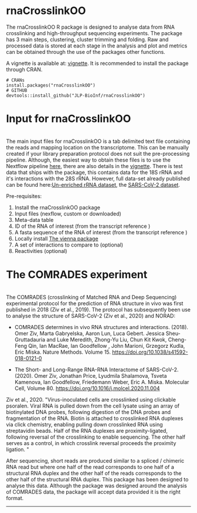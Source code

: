 # rnaCrosslinkOO


The rnaCrosslinkOO R package is designed to analyse data from RNA crosslinking and high-throughput sequencing experiments. The package has 3 main steps, clustering, cluster trimming and folding. Raw and processed data is stored at each stage in the analysis and plot and metrics can be obtained through the use of the packages other functions. 


A vignette is available at: [vignette](https://cran.r-project.org/package=rnaCrosslinkOO). It is recommended to install the package through CRAN. 


```
# CRANs
install.packages("rnaCrosslinkOO")
# GITHUB
devtools::install_github("JLP-BioInf/rnaCrosslinkOO")
```


# Input for rnaCrosslinkOO
\
The main input files for rnaCrosslinkOO is a tab delimited text file containing the reads and mapping location on the transcriptome. This can be manually created if your library preparation protocol does not suit the pre-processing pipeline. Although, the easiest way to obtain these files is to use the Nextflow pipeline   [here](https://github.com/JLP-BioInf/rnaCrosslinkNF), there are also details in the  [vignette](https://cran.r-project.org/package=rnaCrosslinkOO). There is test data that ships with the package, this contains data for the 18S rRNA and it's interactions with the 28S rRNA. However, full data-set already published can be found here:[Un-enriched rRNA dataset](https://www.ncbi.nlm.nih.gov/geo/query/acc.cgi?acc=GSE246412), the [SARS-CoV-2 dataset](https://www.ncbi.nlm.nih.gov/geo/query/acc.cgi?acc=GSE154662).

Pre-requisites:

1. Install the rnaCrosslinkOO package
2. Input files (nexflow, custom or downloaded)
3. Meta-data table
4. ID of the RNA of interest (from the transcript reference )
5. A fasta sequence of the RNA of interest  (from the transcript reference )
6. Locally install [The vienna package](https://www.tbi.univie.ac.at/RNA/)
7. A set of interactions to compare to (optional)
8. Reactivities (optional)


# The COMRADES experiment
\
The COMRADES (crosslinking of Matched RNA and Deep Sequencing) experimental protocol for the prediction of RNA structure in vivo was first published in 2018 (Ziv et al., 2019). The protocol has subsequently been use to analyse the structure of SARS-CoV-2 (Ziv et al., 2020) and NORAD:

* COMRADES determines in vivo RNA structures and interactions. (2018). Omer Ziv, Marta Gabryelska, Aaron Lun, Luca Gebert. Jessica Sheu-Gruttadauria and Luke Meredith, Zhong-Yu Liu,  Chun Kit Kwok, Cheng-Feng Qin, Ian MacRae, Ian Goodfellow , John Marioni, Grzegorz Kudla, Eric Miska.  Nature Methods. Volume 15. https://doi.org/10.1038/s41592-018-0121-0   

* The Short- and Long-Range RNA-RNA Interactome of SARS-CoV-2. (2020). Omer Ziv, Jonathan Price, Lyudmila Shalamova, Tsveta Kamenova, Ian Goodfellow, Friedemann Weber, Eric A. Miska. Molecular Cell,
Volume 80. https://doi.org/10.1016/j.molcel.2020.11.004


Ziv et al., 2020. "Virus-inoculated cells are crosslinked using clickable psoralen. Viral RNA is pulled down from the cell lysate using an array of biotinylated DNA probes, following digestion of the DNA probes and fragmentation of the RNA. Biotin is attached to crosslinked RNA duplexes via click chemistry, enabling pulling down crosslinked RNA using streptavidin beads. Half of the RNA duplexes are proximity-ligated, following reversal of the crosslinking to enable sequencing. The other half serves as a control, in which crosslink reversal proceeds the proximity ligation. "

After sequencing, short reads are produced similar to a spliced / chimeric RNA read but where one half of the read corresponds to one half of a structural RNA duplex and the other half of the reads corresponds to the other half of the structural RNA duplex. This package has been designed to analyse this data. Although the package was designed around the analysis of COMRADES data, the package will accept data provided it is the right format. 

---
